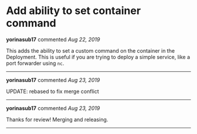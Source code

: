 # Add ability to set container command

**yorinasub17** commented *Aug 22, 2019*

This adds the ability to set a custom command on the container in the Deployment. This is useful if you are trying to deploy a simple service, like a port forwarder using `nc`.
<br />
***


**yorinasub17** commented *Aug 23, 2019*

UPDATE: rebased to fix merge conflict
***

**yorinasub17** commented *Aug 23, 2019*

Thanks for review! Merging and releasing.
***

